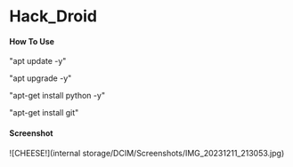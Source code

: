 # Hack_Droid
#### How To Use 

"apt update -y"

"apt upgrade -y"

"apt-get install python -y"

"apt-get install git"

#### Screenshot 

![CHEESE!](internal storage/DCIM/Screenshots/IMG_20231211_213053.jpg)
 
